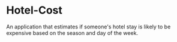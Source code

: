# Hotel-Cost

An application that estimates if someone's hotel stay is likely to be expensive based on the season and day of the week.

